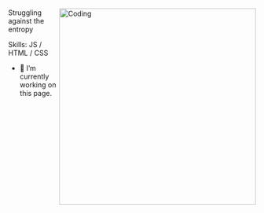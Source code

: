 ### 

<!--
**suku-suku/suku-suku** is a ✨ _special_ ✨ repository because its `README.md` (this file) appears on your GitHub profile.-->

<img align="right" alt="Coding" width="400" src="https://infinitelyteaching.files.wordpress.com/2019/09/download-11.gif">


Struggling against the entropy

Skills:  JS / HTML / CSS

- 🔭 I’m currently working on this page. 




